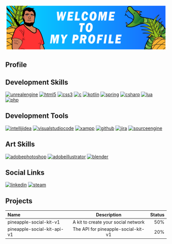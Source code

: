 ![Banner](https://github.com/GuiTrn/GuiTrn/raw/main/githubbanner.png)
## Profile
## Development Skills
  [<img src='https://cdn.jsdelivr.net/npm/simple-icons@3.0.1/icons/unrealengine.svg' alt='unrealengine' height='40'>](https://www.unrealengine.com/fr)
  [<img src='https://cdn.jsdelivr.net/npm/simple-icons@3.0.1/icons/html5.svg' alt='html5' height='40'>](https://fr.wikipedia.org/wiki/Hypertext_Markup_Language)
  [<img src='https://cdn.jsdelivr.net/npm/simple-icons@3.0.1/icons/css3.svg' alt='css3' height='40'>](https://fr.wikipedia.org/wiki/Feuilles_de_style_en_cascade)
  [<img src='https://cdn.jsdelivr.net/npm/simple-icons@3.0.1/icons/c.svg' alt='c' height='40'>](https://fr.wikipedia.org/wiki/C%2B%2B)
  [<img src='https://cdn.jsdelivr.net/npm/simple-icons@3.0.1/icons/kotlin.svg' alt='kotlin' height='40'>](k)  [<img src='https://cdn.jsdelivr.net/npm/simple-icons@3.0.1/icons/spring.svg' alt='spring' height='40'>](d)
  [<img src='https://cdn.jsdelivr.net/npm/simple-icons@3.0.1/icons/csharp.svg' alt='csharp' height='40'>](https://fr.wikipedia.org/wiki/C_Sharp#:~:text=C%23%20est%20un%20langage%20de,ou%20des%20biblioth%C3%A8ques%20de%20classes.)
  [<img src='https://cdn.jsdelivr.net/npm/simple-icons@3.0.1/icons/lua.svg' alt='lua' height='40'>](l)
  [<img src='https://cdn.jsdelivr.net/npm/simple-icons@3.0.1/icons/php.svg' alt='php' height='40'>](p)
## Development Tools
[<img src='https://cdn.jsdelivr.net/npm/simple-icons@3.0.1/icons/intellijidea.svg' alt='intellijidea' height='40'>](m)
[<img src='https://cdn.jsdelivr.net/npm/simple-icons@3.0.1/icons/visualstudiocode.svg' alt='visualstudiocode' height='40'>](,k)
[<img src='https://cdn.jsdelivr.net/npm/simple-icons@3.0.1/icons/xampp.svg' alt='xampp' height='40'>](l)
[<img src='https://cdn.jsdelivr.net/npm/simple-icons@3.0.1/icons/github.svg' alt='github' height='40'>](l)
[<img src='https://cdn.jsdelivr.net/npm/simple-icons@3.0.1/icons/jira.svg' alt='jira' height='40'>](l)
[<img src='https://cdn.jsdelivr.net/npm/simple-icons@3.0.1/icons/sourceengine.svg' alt='sourceengine' height='40'>](l)  
## Art Skills
  [<img src='https://cdn.jsdelivr.net/npm/simple-icons@3.0.1/icons/adobephotoshop.svg' alt='adobephotoshop' height='40'>](p)
  [<img src='https://cdn.jsdelivr.net/npm/simple-icons@3.0.1/icons/adobeillustrator.svg' alt='adobeillustrator' height='40'>](p)
  [<img src='https://cdn.jsdelivr.net/npm/simple-icons@3.0.1/icons/blender.svg' alt='blender' height='40'>](l)

## Social Links
[<img src='https://cdn.jsdelivr.net/npm/simple-icons@3.0.1/icons/linkedin.svg' alt='linkedin' height='40'>](www.linkedin.com/in/guillaume-tournan-a20091269//)
[<img src='https://cdn.jsdelivr.net/npm/simple-icons@3.0.1/icons/steam.svg' alt='steam' height='40'>](l)



## Projects
| Name | Description  | Status  
| :------------ |:---------------:| -----:|
| pineapple-social-kit-v1     | A kit to create your social network | 50% |
| pineapple-social-kit-api-v1  | The API for pineapple-social-kit-v1  | 20%        |

